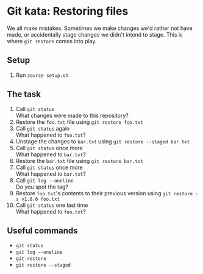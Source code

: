 # Git kata: Restoring files

We all make mistakes. Sometimes we make changes we'd rather not have made, or accidentally stage changes we didn't intend to stage.
This is where `git restore` comes into play.

## Setup

1. Run `source setup.sh`

## The task

1. Call `git status`\
 What changes were made to this repository?
2. Restore the `foo.txt` file using `git restore foo.txt`
3. Call `git status` again\
 What happened to `foo.txt`?
4. Unstage the changes to `bar.txt` using `git restore --staged bar.txt`
5. Call `git status` once more\
 What happened to `bar.txt`?
6. Restore the `bar.txt` file using `git restore bar.txt`
7. Call `git status` once more\
 What happened to `bar.txt`?
8. Call `git log --oneline`\
 Do you spot the tag?
9. Restore `foo.txt`'s contents to their previous version using `git restore -s v1.0.0 foo.txt`
10. Call `git status` one last time\
 What happened to `foo.txt`?

## Useful commands

- `git status`
- `git log --oneline`
- `git restore`
- `git restore --staged`
